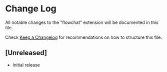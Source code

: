 # Change Log

All notable changes to the "flowchat" extension will be documented in this file.

Check [Keep a Changelog](http://keepachangelog.com/) for recommendations on how to structure this file.

## [Unreleased]

- Initial release